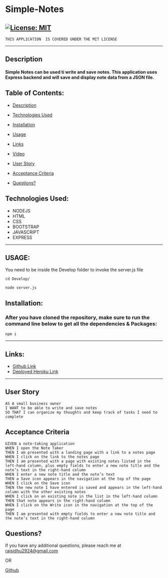 # Simple-Notes


  ## [![License: MIT](https://img.shields.io/badge/License-MIT-yellow.svg)](https://opensource.org/licenses/MIT)
    THIS APPLICATION  IS COVERED UNDER THE MIT LICENSE

---

## Description
#### Simple Notes can be used ti write and save notes. This application uses Express backend and will save and display note data from a JSON file.

## Table of Contents:
  - [Description](#description)
  - [Technologies Used](#technologies-used)
  - [Installation](#installation)
  - [Usage](#usage)
  - [Links](#links)
  - [Video](#video)
  - [User Story](#user-story)
  - [Acceptance Criteria](#acceptance-criteria)

- [Questions?](#questions)

## Technologies Used:
- NODEJS 
- HTML 
- CSS 
- BOOTSTRAP
- JAVASCRIPT 
- EXPRESS

---

## USAGE:
You need to be inside the Develop folder to invoke the server.js file

```
cd Develop/

node server.js

```

## Installation:
### After you have cloned the repository, make sure to run the command line below to get all the dependencies & Packages:

```
npm i
```
---
## Links:

- [Github Link](https://github.com/rajveer-s/Simple-Notes)
- [Deployed Heroku Link](https://www.awesomescreenshot.com/video/8110324?key=4a27258fda11715f4c9b79259fd1b15a)

---

## User Story

```
AS A small business owner
I WANT to be able to write and save notes
SO THAT I can organize my thoughts and keep track of tasks I need to complete
```


## Acceptance Criteria

```
GIVEN a note-taking application
WHEN I open the Note Taker
THEN I am presented with a landing page with a link to a notes page
WHEN I click on the link to the notes page
THEN I am presented with a page with existing notes listed in the left-hand column, plus empty fields to enter a new note title and the note’s text in the right-hand column
WHEN I enter a new note title and the note’s text
THEN a Save icon appears in the navigation at the top of the page
WHEN I click on the Save icon
THEN the new note I have entered is saved and appears in the left-hand column with the other existing notes
WHEN I click on an existing note in the list in the left-hand column
THEN that note appears in the right-hand column
WHEN I click on the Write icon in the navigation at the top of the page
THEN I am presented with empty fields to enter a new note title and the note’s text in the right-hand column
```


## Questions?
If you have any additional questions, please reach me at rajsidhu2924@gmail.com

OR
<br />

[Github](https://www.github.com/rajveer-s)


